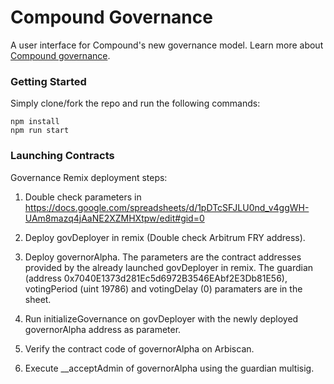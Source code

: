 # Compound Governance

A user interface for Compound's new governance model. Learn more about [Compound governance](https://medium.com/compound-finance/compound-governance-5531f524cf68).

### Getting Started

Simply clone/fork the repo and run the following commands:

```
npm install
npm run start
```

### Launching Contracts

Governance Remix deployment steps:

1. Double check parameters in https://docs.google.com/spreadsheets/d/1pDTcSFJLU0nd_v4ggWH-UAm8mazq4jAaNE2XZMHXtpw/edit#gid=0

2. Deploy govDeployer in remix (Double check Arbitrum FRY address).

3. Deploy governorAlpha. The parameters are the contract addresses provided by the already launched govDeployer in remix. The guardian (address 0x7040E1373d281Ec5d6972B3546EAbf2E3Db81E56), votingPeriod (uint 19786) and votingDelay (0) paramaters are in the sheet.

4. Run initializeGovernance on govDeployer with the newly deployed governorAlpha address as parameter.

5. Verify the contract code of governorAlpha on Arbiscan.

6. Execute \_\_acceptAdmin of governorAlpha using the guardian multisig.
